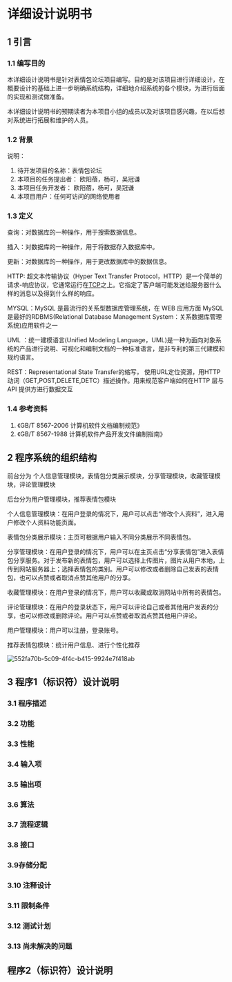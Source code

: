 # 详细设计说明书

## 1 引言

### 1.1 编写目的

  本详细设计说明书是针对表情包论坛项目编写。目的是对该项目进行详细设计，在概要设计的基础上进一步明确系统结构，详细地介绍系统的各个模块，为进行后面的实现和测试做准备。

本详细设计说明书的预期读者为本项目小组的成员以及对该项目感兴趣，在以后想对系统进行拓展和维护的人员。

### 1.2 背景 

说明：

1. 待开发项目的名称：表情包论坛
2. 本项目的任务提出者： 欧阳蓓，杨可，吴冠谦
3. 本项目任务开发者： 欧阳蓓，杨可，吴冠谦
4. 本项目用户：任何可访问的网络使用者



### 1.3 定义

查询：对数据库的一种操作，用于搜索数据信息。

插入：对数据库的一种操作，用于将数据存入数据库中。

更新：对数据库的一种操作，用于更改数据库中的数据信息。

HTTP: 超文本传输协议（Hyper Text Transfer Protocol，HTTP）是一个简单的请求-响应协议，它通常运行在[TCP](https://baike.baidu.com/item/TCP/33012)之上。它指定了客户端可能发送给服务器什么样的消息以及得到什么样的响应。

MYSQL：MySQL 是最流行的关系型数据库管理系统，在 WEB 应用方面 MySQL 是最好的RDBMS(Relational Database Management System：关系数据库管理系统)应用软件之一

UML ：统一建模语言(Unified Modeling Language，UML)是一种为面向对象系统的产品进行说明、可视化和编制文档的一种标准语言，是非专利的第三代建模和规约语言。

REST：Representational State Transfer的缩写， 使用URL定位资源，用HTTP动词（GET,POST,DELETE,DETC）描述操作。用来规范客户端如何在HTTP 层与 API 提供方进行数据交互 

### 1.4 参考资料

1. 《GB/T 8567-2006 计算机软件文档编制规范》
2. 《GB/T 8567-1988 计算机软件产品开发文件编制指南》

## 2 程序系统的组织结构

前台分为 个人信息管理模块，表情包分类展示模块，分享管理模块，收藏管理模块，评论管理模块

后台分为用户管理模块，推荐表情包模块

个人信息管理模块：在用户登录的情况下，用户可以点击“修改个人资料”，进入用户修改个人资料功能页面。

表情包分类展示模块：主页可根据用户输入不同分类展示不同表情包。

分享管理模块：在用户登录的情况下，用户可以在主页点击“分享表情包”进入表情包分享服务。对于发布新的表情包，用户可以选择上传图片，图片从用户本地，上传到网站服务器上；选择表情包的类别。用户可以修改或者删除自己发表的表情包，也可以点赞或者取消点赞其他用户的分享。

收藏管理模块：在用户登录的情况下，用户可以收藏或取消网站中所有的表情包。

评论管理模块：在用户的登录状态下，用户可以评论自己或者其他用户发表的分享，也可以修改或删除评论。用户可以点赞或者取消点赞其他用户评论。

用户管理模块：用户可以注册，登录账号。

推荐表情包模块：统计用户信息、进行个性化推荐

![552fa70b-5c09-4f4c-b415-9924e7f418ab](https://pig-1307013046.cos.ap-nanjing.myqcloud.com/PigCo/552fa70b-5c09-4f4c-b415-9924e7f418ab.svg)

## 3 程序1（标识符）设计说明

### 3.1 程序描述

### 3.2 功能

### 3.3 性能

### 3.4 输入项

### 3.5 输出项

### 3.6 算法

### 3.7 流程逻辑

### 3.8 接口

### 3.9存储分配

### 3.10 注释设计

### 3.11 限制条件

### 3.12 测试计划

### 3.13 尚未解决的问题

## 程序2（标识符）设计说明